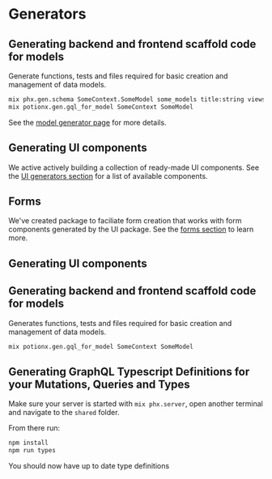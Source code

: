 # Generators

## Generating backend and frontend scaffold code for models
Generate functions, tests and files required for basic creation and management of data models.
```bash
mix phx.gen.schema SomeContext.SomeModel some_models title:string views:integer
mix potionx.gen.gql_for_model SomeContext SomeModel
```
See the [model generator page](/generators/model) for more details.

## Generating UI components
We active actively building a collection of ready-made UI components. See the [UI generators section](/generators/ui) for a list of available components.

## Forms
We've created package to faciliate form creation that works with form components generated by the UI package. See the [forms section](/guide/forms) to learn more.

## Generating UI components

## Generating backend and frontend scaffold code for models
Generates functions, tests and files required for basic creation and management of data models.
```bash
mix potionx.gen.gql_for_model SomeContext SomeModel
```

## Generating GraphQL Typescript Definitions for your Mutations, Queries and Types
Make sure your server is started with ```mix phx.server```, open another terminal and navigate to the ```shared``` folder.

From there run:
```bash
npm install
npm run types
```

You should now have up to date type definitions
